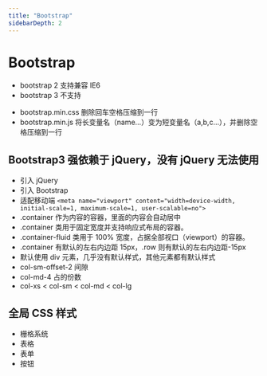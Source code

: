 ```yaml
---
title: "Bootstrap"
sidebarDepth: 2
---
```


# Bootstrap

- bootstrap 2 支持兼容 IE6
- bootstrap 3 不支持

* bootstrap.min.css 删除回车空格压缩到一行
* bootstrap.min.js 将长变量名（name...）变为短变量名（a,b,c...），并删除空格压缩到一行

## Bootstrap3 强依赖于 jQuery，没有 jQuery 无法使用

- 引入 jQuery
- 引入 Bootstrap
- 适配移动端 `<meta name="viewport" content="width=device-width, initial-scale=1, maximum-scale=1, user-scalable=no">`
- .container 作为内容的容器，里面的内容会自动居中
- .container 类用于固定宽度并支持响应式布局的容器。
- .container-fluid 类用于 100% 宽度，占据全部视口（viewport）的容器。
- .container 有默认的左右内边距 15px，.row 则有默认的左右内边距-15px
- 默认使用 div 元素，几乎没有默认样式，其他元素都有默认样式
- col-sm-offset-2 间隙
- col-md-4 占的份数
- col-xs < col-sm < col-md < col-lg

## 全局 CSS 样式

- 栅格系统
- 表格
- 表单
- 按钮
